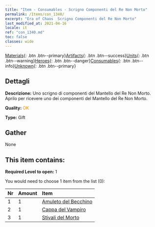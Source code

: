 ```yaml
---
title: "Item - Consumables - Scrigno Componenti del Re Non Morto"
permalink: /Items/con_1340/
excerpt: "Era of Chaos  Scrigno Componenti del Re Non Morto"
last_modified_at: 2021-04-16
locale: it
ref: "con_1340.md"
toc: false
classes: wide
---
```

 [Materials](/it/Items/){: .btn .btn--primary}[Artifacts](/it/Items/Artifacts/){: .btn .btn--success}[Units](/it/Items/Units/){: .btn .btn--warning}[Heroes](/it/Items/Heroes/){: .btn .btn--danger}[Consumables](/it/Items/Consumables/){: .btn .btn--info}[Unknown](/it/Items/Unknown/){: .btn .btn--primary}

## Dettagli
 **Descrizione:** Uno scrigno di componenti del Mantello del Re Non Morto. Aprilo per ricevere uno dei componenti del Mantello del Re Non Morto.

 **Quality:** <span style="color: #FF8C00">OK</span>

 **Type:** Gift

## Gather

  None

## This item contains:

 **Required Level to open:** 1

 You would need to choose 1 item from the list (0):

  | Nr | Amount |     Item    |
  |:---|:-------|:------------|
  | 1 | 1 | [Amuleto del Becchino](/it/Items/art_129/) |  | 
  | 2 | 1 | [Cappa del Vampiro](/it/Items/art_130/) |  | 
  | 3 | 1 | [Stivali del Morto](/it/Items/art_131/) |  | 
